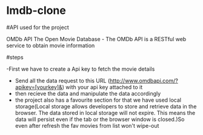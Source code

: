 # Imdb-clone

#API used for the project

OMDb API
The Open Movie Database - The OMDb API is a RESTful web service to obtain movie information

#steps

  -First we have to create a Api key to fetch the movie details 
  - Send all the data request to this URL (http://www.omdbapi.com/?apikey=[yourkey]&) with your api key attached to it
  - then recieve the data and manipulate the data accordingly
  - the project also has a favourite section for that we have used local storage(Local storage allows developers to store and retrieve data in the browser. The data         stored in local storage will not expire. This means the data will persist even if the tab or the browser window is closed.)So even after refresh the fav movies from     list won't wipe-out
